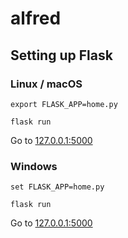 # alfred
## Setting up Flask
### Linux / macOS
`export FLASK_APP=home.py`

`flask run`

Go to [127.0.0.1:5000](http://127.0.0.1:5000/)

### Windows
`set FLASK_APP=home.py`

`flask run`

Go to [127.0.0.1:5000](http://127.0.0.1:5000/)

